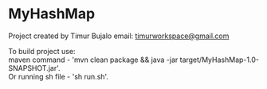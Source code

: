# MyHashMap

Project created by Timur Bujalo email: timurworkspace@gmail.com

To build project use: <br>
maven command - 'mvn clean package && java -jar target/MyHashMap-1.0-SNAPSHOT.jar'.<br>
Or running sh file - 'sh run.sh'.
